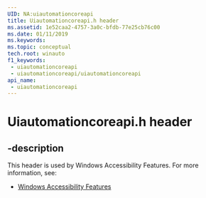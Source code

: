 ```yaml
---
UID: NA:uiautomationcoreapi
title: Uiautomationcoreapi.h header
ms.assetid: 1e52caa2-4757-3a0c-bfdb-77e25cb76c00
ms.date: 01/11/2019
ms.keywords: 
ms.topic: conceptual
tech.root: winauto
f1_keywords:
 - uiautomationcoreapi
 - uiautomationcoreapi/uiautomationcoreapi
api_name:
 - uiautomationcoreapi
---
```


# Uiautomationcoreapi.h header


## -description

This header is used by Windows Accessibility Features. For more information, see:

- [Windows Accessibility Features](../_winauto/index.md)

